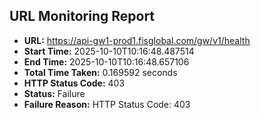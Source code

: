 ## URL Monitoring Report

- **URL:** https://api-gw1-prod1.fisglobal.com/gw/v1/health
- **Start Time:** 2025-10-10T10:16:48.487514
- **End Time:** 2025-10-10T10:16:48.657106
- **Total Time Taken:** 0.169592 seconds
- **HTTP Status Code:** 403
- **Status:** Failure
- **Failure Reason:** HTTP Status Code: 403
